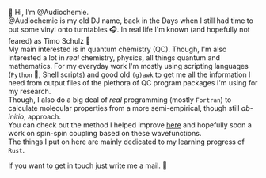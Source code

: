 👋 Hi, I’m @Audiochemie.   
@Audiochemie is my old DJ name, back in the Days when I still had time to put some vinyl onto turntables 🎧. 
In real life I'm known (and hopefully not feared) as Timo Schulz 🙂   
My main interested is in quantum chemistry (QC).  Though, I'm also interested a lot in _real_ chemistry, physics, all things quantum and mathematics. 
For my everyday work I'm mostly using scripting languages (`Python` 🐍, Shell scripts) and good old `(g)awk`
to get me all the information I need from output files of the plethora of QC program packages I'm using for my research.  
Though, I also do a big deal of _real_ programming (mostly `Fortran`) to calculate molecular properties from a more semi-empirical, though still _ab-initio_, approach.  
You can check out the method I helped improve [here](https://doi.org/10.1021/acs.jpca.2c07951) and hopefully soon a work on spin-spin coupling based on these wavefunctions.  
The things I put on here are mainly dedicated to my learning progress of `Rust`.   

If you want to get in touch just write me a mail. 📧

